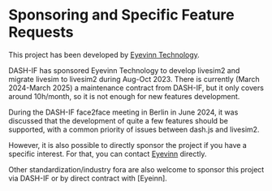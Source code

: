 # Sponsoring and Specific Feature Requests

This project has been developed by [Eyevinn Technology][Eyevinn].


DASH-IF has sponsored Eyevinn Technology to develop livesim2 and migrate livesim to livesim2 during Aug-Oct 2023.
There is currently (March 2024-March 2025) a maintenance contract from DASH-IF, but it only covers around 10h/month,
so it is not enough for new features development.

During the DASH-IF face2face meeting in Berlin in June 2024, it was discussed that the development of quite a few
features should be supported, with a common priority of issues between dash.js and livesim2.

However, it is also possible to directly sponsor the project if you have a specific interest. For that, you
can contact [Eyevinn] directly.

Other standardization/industry fora are also welcome to sponsor this project
via DASH-IF or by direct contract with [Eyeinn].

[Eyevinn]: https://www.eyevinntechnology.se

